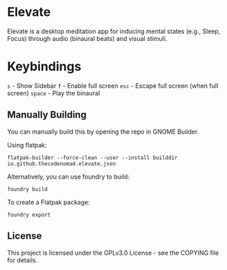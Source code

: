 # Elevate

Elevate is a desktop meditation app for inducing mental states (e.g., Sleep, Focus) through audio (binaural beats) and visual stimuli.

# Keybindings

`s` - Show Sidebar
`f` - Enable full screen
`esc` - Escape full screen (when full screen)
`space` - Play the binaural

## Manually Building

You can manually build this by opening the repo in GNOME Builder.

Using flatpak:

```
flatpak-builder --force-clean --user --install builddir io.github.thecodenomad.elevate.json
```

Alternatively, you can use foundry to build:

```
foundry build
```

To create a Flatpak package:

```
foundry export
```

## License

This project is licensed under the GPLv3.0 License - see the COPYING file for details.
